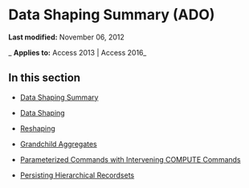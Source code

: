 
# Data Shaping Summary (ADO)

 **Last modified:** November 06, 2012

 _ **Applies to:** Access 2013 | Access 2016_

## In this section


- [Data Shaping Summary](b1a34128-2846-12ef-d157-16636cf80bd8.md)
    
- [Data Shaping](650571cc-6874-2cdb-dd76-0804d1cc4e38.md)
    
- [Reshaping](89c6a0d6-3bf4-36ae-26ec-d4e60f920490.md)
    
- [Grandchild Aggregates](ea5e2e1f-f3d5-f851-623a-a5d1385fe206.md)
    
- [Parameterized Commands with Intervening COMPUTE Commands](ff3724cd-040b-4b5f-bb9b-e6a38fd938c9.md)
    
- [Persisting Hierarchical Recordsets](28f48d4a-1c32-7b60-cd65-51fb87c5380e.md)
    

